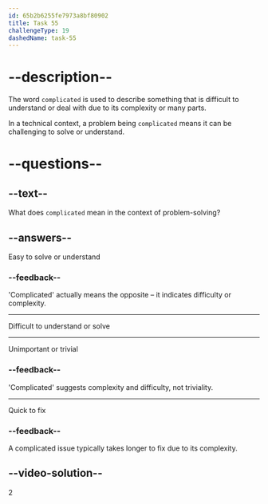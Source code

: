 ```yaml
---
id: 65b2b6255fe7973a8bf80902
title: Task 55
challengeType: 19
dashedName: task-55
---
```


# --description--

The word `complicated` is used to describe something that is difficult to understand or deal with due to its complexity or many parts.

In a technical context, a problem being `complicated` means it can be challenging to solve or understand.

# --questions--

## --text--

What does `complicated` mean in the context of problem-solving?

## --answers--

Easy to solve or understand

### --feedback--

'Complicated' actually means the opposite – it indicates difficulty or complexity.

---

Difficult to understand or solve

---

Unimportant or trivial

### --feedback--

'Complicated' suggests complexity and difficulty, not triviality.

---

Quick to fix

### --feedback--

A complicated issue typically takes longer to fix due to its complexity.

## --video-solution--

2
